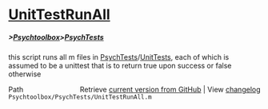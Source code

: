 # [UnitTestRunAll](UnitTestRunAll)
##### >[Psychtoolbox](Psychtoolbox)>[PsychTests](PsychTests)

this script runs all m files in [PsychTests](PsychTests)/[UnitTests](UnitTests), each of which is  
assumed to be a unittest that is to return true upon success or false  
otherwise  




<div class="code_header" style="text-align:right;">
  <span style="float:left;">Path&nbsp;&nbsp;</span> <span class="counter">Retrieve <a href=
  "https://raw.github.com/Psychtoolbox-3/Psychtoolbox-3/beta/Psychtoolbox/PsychTests/UnitTestRunAll.m">current version from GitHub</a> | View <a href=
  "https://github.com/Psychtoolbox-3/Psychtoolbox-3/commits/beta/Psychtoolbox/PsychTests/UnitTestRunAll.m">changelog</a></span>
</div>
<div class="code">
  <code>Psychtoolbox/PsychTests/UnitTestRunAll.m</code>
</div>

